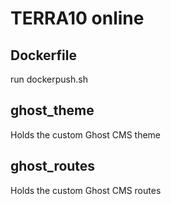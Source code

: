 # TERRA10 online

## Dockerfile
run dockerpush.sh

## ghost_theme
Holds the custom Ghost CMS theme

## ghost_routes
Holds the custom Ghost CMS routes

